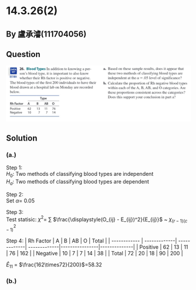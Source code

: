 # 14.3.26(2)

## By 盧承濬(111704056)

## Question 

![image](https://github.com/HWTeng-Course/202402-Statistics/blob/91932efcb458df0062b4fb942c8eab911a8de5b7/Images/IMG_0809.jpeg)

## Solution
### (a.)
Step 1: \
$H_0$: Two methods of classifying blood types are independent \
$H_a$: Two methods of classifying blood types are dependent

Step 2: \
Set $\alpha$= 0.05

Step 3: \
Test statisic: $\chi^2$= $\sum$ $\frac{\displaystyle(O_{ij} - E_{ij})^2}{E_{ij}}$ ~ $\chi^2_{(r-1)(c-1)}$

Step 4: 
| Rh Factor    | A            | B            | AB           | O              | Total        |
| ------------ | -------------| -------------| -------------|----------------|--------------|
| Positive     | 62           | 13           | 11           | 76             | 162          |
| Negative     | 10           | 7            | 7            | 14             | 38           |
| Total        | 72           | 20           | 18           | 90             | 200          |

$\hat{E}_{11}$ = $\frac{162\times72}{200}$=58.32


### (b.)

